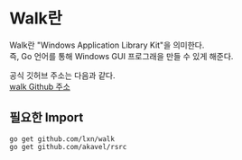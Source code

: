 Walk란
===

Walk란 "Windows Application Library Kit"을 의미한다.   
즉, Go 언어를 통해 Windows GUI 프로그래을 만들 수 있게 해준다.   

공식 깃허브 주소는 다음과 같다.   
[walk Github 주소](https://github.com/lxn/walk)

## 필요한 Import
    go get github.com/lxn/walk
    go get github.com/akavel/rsrc

##